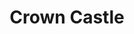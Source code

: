 ---
facebook: https://facebook.com/Crown-Castle-857671374331148
linkedin: https://linkedin.com/company/crown-castle
logohandle: crowncastle
sort: crowncastle
title: Crown Castle
twitter: https://x.com/CrownCastle
website: https://www.crowncastle.com/
youtube: https://youtube.com/channel/UCVCnY_MSWwm64RGkR6e_zHw
---